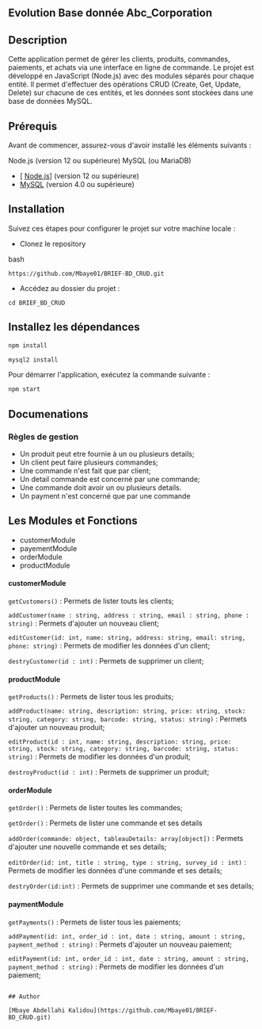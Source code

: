 ## Evolution Base donnée Abc_Corporation

## Description

Cette application permet de gérer les clients, produits, commandes, paiements, et achats via une interface en ligne de commande. Le projet est développé en JavaScript (Node.js) avec des modules séparés pour chaque entité. Il permet d'effectuer des opérations CRUD (Create, Get, Update, Delete) sur chacune de ces entités, et les données sont stockées dans une base de données MySQL.

## Prérequis

Avant de commencer, assurez-vous d'avoir installé les éléments suivants :

Node.js (version 12 ou supérieure)
MySQL (ou MariaDB)

- [ [Node.js](https://nodejs.org/fr)] (version 12 ou supérieure)
- [ MySQL](https://www.mysql.com/)
  (version 4.0 ou supérieure)

## Installation

Suivez ces étapes pour configurer le projet sur votre machine locale :

- Clonez le repository

bash

```
https://github.com/Mbaye01/BRIEF-BD_CRUD.git
```

- Accédez au dossier du projet :

```
cd BRIEF_BD_CRUD
```

## Installez les dépendances

```bash
npm install
```

```bash
mysql2 install
```

Pour démarrer l'application, exécutez la commande suivante :

```bash
npm start
```

## Documenations

### Règles de gestion

- Un produit peut etre fournie à un ou plusieurs details;
- Un client peut faire plusieurs commandes;
- Une commande n'est fait que par client;
- Un detail commande est concerné par une commande;
- Une commande doit avoir un ou plusieurs details.
- Un payment n'est concerné que par une commande

## Les Modules et Fonctions

- customerModule
- payementModule
- orderModule
- productModule

#### customerModule

`getCustomers()` : Permets de lister touts les clients;

`addCustomer(name : string, address : string, email : string, phone : string)` : Permets d'ajouter un nouveau client;

`editCustomer(id: int, name: string, address: string, email: string, phone: string)` : Permets de modifier les données d'un client;

`destryCustomer(id : int)` : Permets de supprimer un client;

#### productModule

`getProducts()` : Permets de lister tous les produits;

`addProduct(name: string, description: string, price: string, stock: string, category: string, barcode: string, status: string)` : Permets d'ajouter un nouveau produit;

`editProduct(id : int, name: string, description: string, price: string, stock: string, category: string, barcode: string, status: string)` : Permets de modifier les données d'un produit;

`destroyProduct(id : int)` : Permets de supprimer un produit;

#### orderModule

`getOrder()` : Permets de lister toutes les commandes;

`getOrder()` : Permets de lister une commande et ses details

`addOrder(commande: object, tableauDetails: array[object])` : Permets d'ajouter une nouvelle commande et ses details;

`editOrder(id: int, title : string, type : string, survey_id : int)` : Permets de modifier les données d'une commande et ses details;

`destryOrder(id:int)` : Permets de supprimer une commande et ses details;

#### paymentModule

`getPayments()` : Permets de lister tous les paiements;

`addPayment(id: int, order_id : int, date : string, amount : string, payment_method : string)` : Permets d'ajouter un nouveau paiement;

`editPayment(id: int, order_id : int, date : string, amount : string, payment_method : string)` : Permets de modifier les données d'un paiement;

```destroyPayment(id: int) : Permets de supprimer une paiement;

## Author

[Mbaye Abdellahi Kalidou](https://github.com/Mbaye01/BRIEF-BD_CRUD.git)
```
